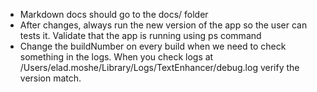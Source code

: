 - Markdown docs should go to the docs/ folder
- After changes, always run the new version of the app so the user can tests it. Validate that the app is running using ps command
- Change the buildNumber on every build when we need to check something in the logs. When you check logs at /Users/elad.moshe/Library/Logs/TextEnhancer/debug.log verify the version match.